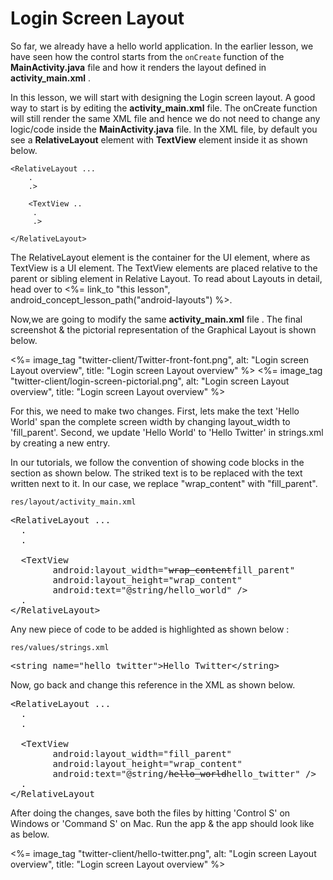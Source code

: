 # Login Screen Layout

So far, we already have a hello world application. In the earlier lesson, we have seen how the control starts from the `onCreate` function of the **MainActivity.java** file and how it renders the layout defined in **activity_main.xml** . 

In this lesson, we will start with designing the Login screen layout. A good way to start is by editing the **activity_main.xml** file. The onCreate function will still render the same XML file and hence we do not need to change any logic/code inside the **MainActivity.java** file. In the XML file, by default you see a **RelativeLayout** element with **TextView** element inside it as shown below.
 
    <RelativeLayout ...
	    .
		.>

		<TextView ..
		 .
		 .>

    </RelativeLayout>


The RelativeLayout element is the container for the UI element, where as TextView is a UI element. The TextView elements are placed relative to the parent or sibling element in Relative Layout. To read about Layouts in detail, head over to <%= link_to "this lesson", android_concept_lesson_path("android-layouts") %>.

Now,we are going to modify the same **activity_main.xml** file . The final screenshot & the pictorial representation of the Graphical Layout is shown below.

<%= image_tag "twitter-client/Twitter-front-font.png", alt: "Login screen Layout overview", title: "Login screen Layout overview" %>
<%= image_tag "twitter-client/login-screen-pictorial.png", alt: "Login screen Layout overview", title: "Login screen Layout overview" %>

For this, we need to make two changes. First, lets make the text 'Hello World' span the complete screen width by changing layout_width to 'fill_parent'. Second, we update 'Hello World' to 'Hello Twitter' in strings.xml by creating a new entry.

In our tutorials, we follow the convention of showing code blocks in the section as shown below. The striked text is to be replaced with the text written next to it. In our case, we replace "wrap_content" with "fill_parent".

`res/layout/activity_main.xml`

<pre>
&lt;RelativeLayout ...
  .
  .

  &lt;TextView
        android:layout_width="<strike>wrap_content</strike>fill_parent"
        android:layout_height="wrap_content"
        android:text="@string/hello_world" /&gt;
  .
&lt;/RelativeLayout&gt;
</pre>

Any new piece of code to be added is highlighted as shown below :

`res/values/strings.xml`

<pre>
<span class="highlight">&lt;string name="hello_twitter"&gt;Hello Twitter&lt;/string&gt;
</pre>

Now, go back and change this reference in the XML as shown below.

<pre>
&lt;RelativeLayout ...
  .
  .

  &lt;TextView
        android:layout_width="fill_parent"
        android:layout_height="wrap_content"
        android:text="@string/<strike>hello_world</strike>hello_twitter" /&gt;
  .
&lt;/RelativeLayout
</pre>

After doing the changes, save both the files by hitting 'Control S' on Windows or 'Command S' on Mac. Run the app & the app should look like as below.

<%= image_tag "twitter-client/hello-twitter.png", alt: "Login screen Layout overview", title: "Login screen Layout overview" %>
